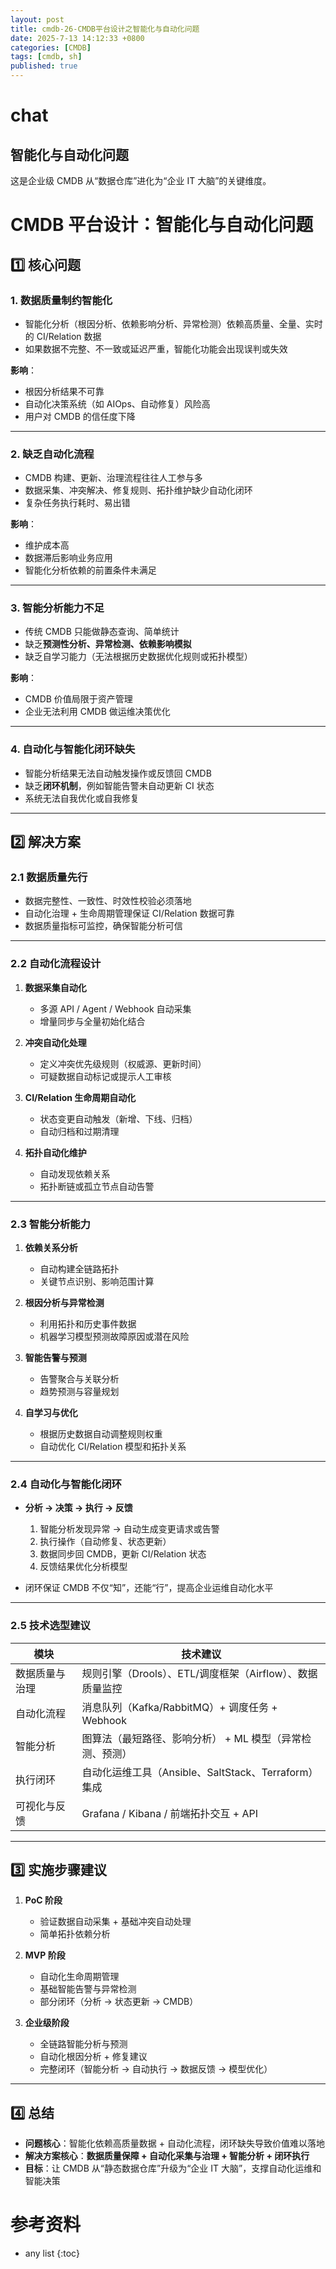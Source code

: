 ```yaml
---
layout: post
title: cmdb-26-CMDB平台设计之智能化与自动化问题
date: 2025-7-13 14:12:33 +0800
categories: [CMDB]
tags: [cmdb, sh]
published: true
---
```


# chat

## 智能化与自动化问题

这是企业级 CMDB 从“数据仓库”进化为“企业 IT 大脑”的关键维度。

# **CMDB 平台设计：智能化与自动化问题**

## 1️⃣ 核心问题

### 1. 数据质量制约智能化

* 智能化分析（根因分析、依赖影响分析、异常检测）依赖高质量、全量、实时的 CI/Relation 数据
* 如果数据不完整、不一致或延迟严重，智能化功能会出现误判或失效

**影响**：

* 根因分析结果不可靠
* 自动化决策系统（如 AIOps、自动修复）风险高
* 用户对 CMDB 的信任度下降

---

### 2. 缺乏自动化流程

* CMDB 构建、更新、治理流程往往人工参与多
* 数据采集、冲突解决、修复规则、拓扑维护缺少自动化闭环
* 复杂任务执行耗时、易出错

**影响**：

* 维护成本高
* 数据滞后影响业务应用
* 智能化分析依赖的前置条件未满足

---

### 3. 智能分析能力不足

* 传统 CMDB 只能做静态查询、简单统计
* 缺乏**预测性分析、异常检测、依赖影响模拟**
* 缺乏自学习能力（无法根据历史数据优化规则或拓扑模型）

**影响**：

* CMDB 价值局限于资产管理
* 企业无法利用 CMDB 做运维决策优化

---

### 4. 自动化与智能化闭环缺失

* 智能分析结果无法自动触发操作或反馈回 CMDB
* 缺乏**闭环机制**，例如智能告警未自动更新 CI 状态
* 系统无法自我优化或自我修复

---

## 2️⃣ 解决方案

### 2.1 数据质量先行

* 数据完整性、一致性、时效性校验必须落地
* 自动化治理 + 生命周期管理保证 CI/Relation 数据可靠
* 数据质量指标可监控，确保智能分析可信

---

### 2.2 自动化流程设计

1. **数据采集自动化**

   * 多源 API / Agent / Webhook 自动采集
   * 增量同步与全量初始化结合

2. **冲突自动化处理**

   * 定义冲突优先级规则（权威源、更新时间）
   * 可疑数据自动标记或提示人工审核

3. **CI/Relation 生命周期自动化**

   * 状态变更自动触发（新增、下线、归档）
   * 自动归档和过期清理

4. **拓扑自动化维护**

   * 自动发现依赖关系
   * 拓扑断链或孤立节点自动告警

---

### 2.3 智能分析能力

1. **依赖关系分析**

   * 自动构建全链路拓扑
   * 关键节点识别、影响范围计算

2. **根因分析与异常检测**

   * 利用拓扑和历史事件数据
   * 机器学习模型预测故障原因或潜在风险

3. **智能告警与预测**

   * 告警聚合与关联分析
   * 趋势预测与容量规划

4. **自学习与优化**

   * 根据历史数据自动调整规则权重
   * 自动优化 CI/Relation 模型和拓扑关系

---

### 2.4 自动化与智能化闭环

* **分析 → 决策 → 执行 → 反馈**

  1. 智能分析发现异常 → 自动生成变更请求或告警
  2. 执行操作（自动修复、状态更新）
  3. 数据同步回 CMDB，更新 CI/Relation 状态
  4. 反馈结果优化分析模型

* 闭环保证 CMDB 不仅“知”，还能“行”，提高企业运维自动化水平

---

### 2.5 技术选型建议

| 模块      | 技术建议                                   |
| ------- | -------------------------------------- |
| 数据质量与治理 | 规则引擎（Drools）、ETL/调度框架（Airflow）、数据质量监控  |
| 自动化流程   | 消息队列（Kafka/RabbitMQ）+ 调度任务 + Webhook   |
| 智能分析    | 图算法（最短路径、影响分析） + ML 模型（异常检测、预测）        |
| 执行闭环    | 自动化运维工具（Ansible、SaltStack、Terraform）集成 |
| 可视化与反馈  | Grafana / Kibana / 前端拓扑交互 + API        |

---

## 3️⃣ 实施步骤建议

1. **PoC 阶段**

   * 验证数据自动采集 + 基础冲突自动处理
   * 简单拓扑依赖分析

2. **MVP 阶段**

   * 自动化生命周期管理
   * 基础智能告警与异常检测
   * 部分闭环（分析 → 状态更新 → CMDB）

3. **企业级阶段**

   * 全链路智能分析与预测
   * 自动化根因分析 + 修复建议
   * 完整闭环（智能分析 → 自动执行 → 数据反馈 → 模型优化）

---

## 4️⃣ 总结

* **问题核心**：智能化依赖高质量数据 + 自动化流程，闭环缺失导致价值难以落地
* **解决方案核心**：**数据质量保障 + 自动化采集与治理 + 智能分析 + 闭环执行**
* **目标**：让 CMDB 从“静态数据仓库”升级为“企业 IT 大脑”，支撑自动化运维和智能决策


# 参考资料


* any list
{:toc}